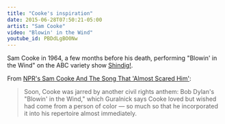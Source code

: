```yaml
---
title: "Cooke's inspiration"
date: 2015-06-28T07:50:21-05:00
artist: "Sam Cooke"
video: "Blowin' in the Wind"
youtube_id: PBDdLgBO0Nw
---
```


Sam Cooke in 1964, a few months before his death, performing "Blowin' in the Wind" on the ABC variety show [Shindig!](https://en.wikipedia.org/wiki/Shindig!).

From [NPR's Sam Cooke And The Song That 'Almost Scared Him'](http://www.npr.org/2014/02/01/268995033/sam-cooke-and-the-song-that-almost-scared-him):

> Soon, Cooke was jarred by another civil rights anthem: Bob Dylan's "Blowin' in the Wind," which Guralnick says Cooke loved but wished had come from a person of color — so much so that he incorporated it into his repertoire almost immediately.
